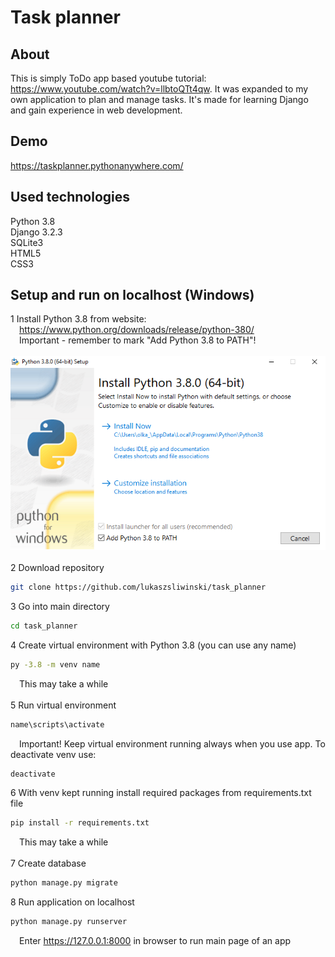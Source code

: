 # Task planner

## About
This is simply ToDo app based youtube tutorial: https://www.youtube.com/watch?v=llbtoQTt4qw. It was expanded to my own application to plan and manage tasks. It's made for learning Django and gain experience in web development.

## Demo
https://taskplanner.pythonanywhere.com/

## Used technologies
Python 3.8<br>
Django 3.2.3<br>
SQLite3<br>
HTML5<br>
CSS3

## Setup and run on localhost (Windows)
1 Install Python 3.8 from website:<br>
&emsp;https://www.python.org/downloads/release/python-380/<br>
&emsp;Important - remember to mark "Add Python 3.8 to PATH"!<br>
&emsp;![alt text](https://github.com/lukaszsliwinski/task_planner/blob/master/add-python-to-path.png?raw=true)<br><br>
2 Download repository
```bash
git clone https://github.com/lukaszsliwinski/task_planner
```
3 Go into main directory
```bash
cd task_planner
```
4 Create virtual environment with Python 3.8 (you can use any name)
```bash
py -3.8 -m venv name
```
&emsp;This may take a while<br><br>
5 Run virtual environment
```bash
name\scripts\activate
```
&emsp;Important! Keep virtual environment running always when you use app. To deactivate venv use:
```bash
deactivate
```
6 With venv kept running install required packages from requirements.txt file
```bash
pip install -r requirements.txt
```
&emsp;This may take a while<br><br>
7 Create database
```bash
python manage.py migrate
```
8 Run application on localhost
```bash
python manage.py runserver
```
&emsp;Enter https://127.0.0.1:8000 in browser to run main page of an app<br><br>